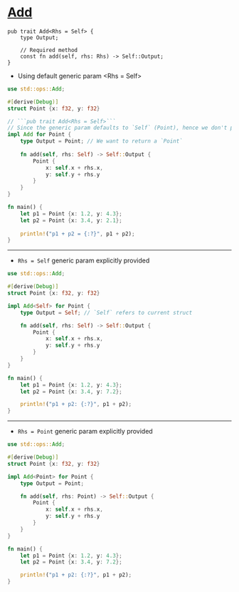 
# <a href="https://doc.rust-lang.org/std/ops/trait.Add.html" target="_ blank">Add</a>
```
pub trait Add<Rhs = Self> {
    type Output;

    // Required method
    const fn add(self, rhs: Rhs) -> Self::Output;
}
```
- Using default generic param <Rhs = Self>
```rust
use std::ops::Add;

#[derive(Debug)]
struct Point {x: f32, y: f32}

// ```pub trait Add<Rhs = Self>```
// Since the generic param defaults to `Self` (Point), hence we don't provide any param here
impl Add for Point {
    type Output = Point; // We want to return a `Point`
    
    fn add(self, rhs: Self) -> Self::Output {
        Point {
            x: self.x + rhs.x,
            y: self.y + rhs.y
        }
    }
}

fn main() {
    let p1 = Point {x: 1.2, y: 4.3};
    let p2 = Point {x: 3.4, y: 2.1};
    
    println!("p1 + p2 = {:?}", p1 + p2);
}
```
---

- `Rhs = Self` generic param explicitly provided
```rust
use std::ops::Add;

#[derive(Debug)]
struct Point {x: f32, y: f32}

impl Add<Self> for Point {
    type Output = Self; // `Self` refers to current struct  

    fn add(self, rhs: Self) -> Self::Output {
        Point {
            x: self.x + rhs.x,
            y: self.y + rhs.y
        }
    }
}

fn main() {
    let p1 = Point {x: 1.2, y: 4.3};
    let p2 = Point {x: 3.4, y: 7.2};

    println!("p1 + p2: {:?}", p1 + p2);
}
```
---

- `Rhs = Point` generic param explicitly provided
```rust
use std::ops::Add;

#[derive(Debug)]
struct Point {x: f32, y: f32}

impl Add<Point> for Point {
    type Output = Point; 

    fn add(self, rhs: Point) -> Self::Output {
        Point {
            x: self.x + rhs.x,
            y: self.y + rhs.y
        }
    }
}

fn main() {
    let p1 = Point {x: 1.2, y: 4.3};
    let p2 = Point {x: 3.4, y: 7.2};

    println!("p1 + p2: {:?}", p1 + p2);
}

```

